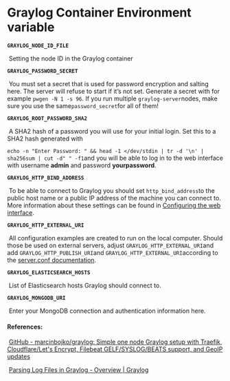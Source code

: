 # Graylog Container Environment variable



**`GRAYLOG_NODE_ID_FILE`**

​	Setting the node ID in the Graylog container

**`GRAYLOG_PASSWORD_SECRET`**

​	You must set a secret that is used for password encryption and salting here. The server will refuse to start if it’s not 	   	set. Generate a secret with for example `pwgen -N 1 -s 96`. If you run multiple `graylog-server`nodes, make sure you 	use the same`password_secret`for all of them!

**`GRAYLOG_ROOT_PASSWORD_SHA2`**

​	A SHA2 hash of a password you will use for your initial login. Set this to a SHA2 hash generated with

   `echo -n "Enter Password: " && head -1 </dev/stdin | tr -d '\n' | sha256sum | cut -d" " -f1`and you will be 	    	able to log in to the  web interface with username **admin** and password **yourpassword**.

**`GRAYLOG_HTTP_BIND_ADDRESS`**

​	To be able to connect to Graylog you should set `http_bind_address`to the public host name or a public IP address of 	the machine you can connect to. More information about these settings can be found in [Configuring the web interface](https://docs.graylog.org/v1/docs/web-interface).

**`GRAYLOG_HTTP_EXTERNAL_URI`**

​	All configuration examples are created to run on the local computer. Should those be used on external servers, adjust 	`GRAYLOG_HTTP_EXTERNAL_URI`and add `GRAYLOG_HTTP_PUBLISH_URI`and `GRAYLOG_HTTP_EXTERNAL_URI`according to the 	   	[server.conf documentation](https://docs.graylog.org/v1/docs/server-conf).

**`GRAYLOG_ELASTICSEARCH_HOSTS`**

​	List of Elasticsearch hosts Graylog should connect to.

**`GRAYLOG_MONGODB_URI`**

​	Enter your MongoDB connection and authentication information here.



#### References:

​	[GitHub - marcinbojko/graylog: Simple one node Graylog setup with Traefik, Cloudflare/Let's Encrypt, Filebeat GELF/SYSLOG/BEATS support, and GeoIP updates](https://github.com/marcinbojko/graylog)

​	[Parsing Log Files in Graylog - Overview | Graylog](https://www.graylog.org/post/parsing-log-files-in-graylog-overview)

